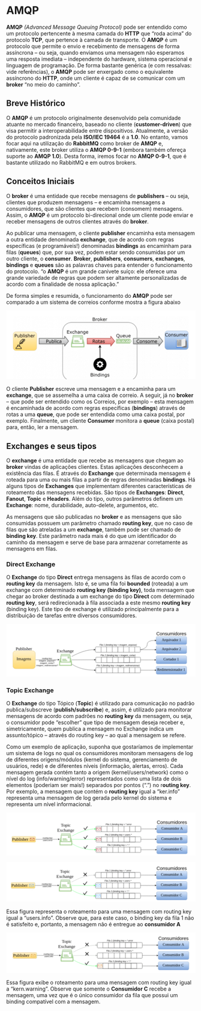 # **AMQP**

**AMQP** *(Advanced Message Queuing Protocol)* pode ser entendido como um protocolo pertencente à mesma camada do **HTTP** que “roda acima” do protocolo **TCP**, que pertence à camada de transporte. O **AMQP** é um protocolo que permite o envio e recebimento de mensagens de forma assíncrona – ou seja, quando enviamos uma mensagem não esperamos uma resposta imediata – independente do hardware, sistema operacional e linguagem de programação. De forma bastante genérica (e com ressalvas: vide referências), o **AMQP** pode ser enxergado como o equivalente assíncrono do **HTTP**, onde um cliente é capaz de se comunicar com um **broker** “no meio do caminho”.

## **Breve Histórico**

O **AMQP** é um protocolo originalmente desenvolvido pela comunidade atuante no mercado financeiro, baseado no cliente (**customer-driven**) que visa permitir a interoperabilidade entre dispositivos. Atualmente, a versão do protocolo padronizada pela **ISO/IEC 19464** é a **1.0**. No entanto, vamos focar aqui na utilização do **RabbitMQ** como broker de **AMQP** e, nativamente, este broker utiliza o **AMQP 0-9-1** (embora também ofereça suporte ao **AMQP 1.0**). Desta forma, iremos focar no **AMQP 0-9-1**, que é bastante utilizado no RabbitMQ e em outros brokers.

## **Conceitos Iniciais**

O **broker** é uma entidade que recebe mensagens de **publishers** – ou seja, clientes que produzem mensagens – e encaminha mensagens a consumidores, que são clientes que recebem (consomem) mensagens. Assim, o **AMQP** é um protocolo bi-direcional onde um cliente pode enviar e receber mensagens de outros clientes através do **broker**.

Ao publicar uma mensagem, o cliente **publisher** encaminha esta mensagem a outra entidade denominada **exchange**, que de acordo com regras específicas (e programáveis!) denominadas **bindings** as encaminham para filas (**queues**) que, por sua vez, podem estar sendo consumidas por um outro cliente, o **consumer**. **Broker**, **publishers**, **consumers**, **exchanges**, **bindings** e **queues** são as palavras chaves para entender o funcionamento do protocolo.
“o **AMQP** é um grande canivete suíço: ele oferece uma grande variedade de regras que podem ser altamente personalizadas de acordo com a finalidade de nossa aplicação.”

De forma simples e resumida, o funcionamento do **AMQP** pode ser comparado a um sistema de correios conforme mostra a figura abaixo 

![](./doc/images/amqp.png)

O cliente **Publisher** escreve uma mensagem e a encaminha para um **exchange**, que se assemelha a uma caixa de correio. A seguir, já no **broker** – que pode ser entendido como os Correios, por exemplo – esta mensagem é encaminhada de acordo com regras específicas (**bindings**) através de rotas a uma **queue**, que pode ser entendida como uma caixa postal, por exemplo. Finalmente, um cliente **Consumer** monitora a **queue** (caixa postal) para, então, ler a mensagem. 

## **Exchanges e seus tipos**

O **exchange** é uma entidade que recebe as mensagens que chegam ao **broker** vindas de aplicações clientes. Estas aplicações desconhecem a existência das filas. É através do **Exchange** que determinada mensagem é roteada para uma ou mais filas a partir de regras denominadas **bindings**. Há alguns tipos de **Exchanges** que implementam diferentes características de roteamento das mensagens recebidas. São tipos de **Exchanges**: **Direct**, **Fanout**, **Topic** e **Headers**. Além do tipo, outros parâmetros definem um **Exchange**: nome, durabilidade, auto-delete, argumentos, etc.

As mensagens que são publicadas no **broker** e as mensagens que são consumidas possuem um parâmetro chamado **routing key**, que no caso de filas que são atreladas a um **exchange**, também pode ser chamado de **binding key**. Este parâmetro nada mais é do que um identificador do caminho da mensagem e serve de base para armazenar corretamente as mensagens em filas. 

### **Direct Exchange**

O **Exchange** do tipo **Direct** entrega mensagens às filas de acordo com o **routing key** da mensagem. Isto é, se uma fila foi **bounded** (roteada) a um exchange com determinado **routing key** **(binding key)**, toda mensagem que chegar ao broker destinada a um exchange do tipo **Direct** com determinado **routing key**, será redirecionada à fila associada a este mesmo **routing key** (binding key). Este tipo de exchange é utilizado principalmente para a distribuição de tarefas entre diversos consumidores.

![](./doc/images/direct-exchange.png)

### **Topic Exchange**

O **Exchange** do tipo Tópico (**Topic**) é utilizado para comunicação no padrão publica/subscreve (**publish/subscribe**) e, assim, é utilizado para monitorar mensagens de acordo com padrões no **routing key** da mensagem, ou seja, o consumidor pode “escolher” que tipo de mensagem deseja receber e, simetricamente, quem publica a mensagem no Exchange indica um assunto/tópico – através do routing key – ao qual a mensagem se refere.

Como um exemplo de aplicação, suponha que gostaríamos de implementar um sistema de logs no qual os consumidores monitoram mensagens de log de diferentes origens/módulos (kernel do sistema, gerenciamento de usuários, rede) e de diferentes níveis (informação, alertas, erros). Cada mensagem gerada contém tanto a origem (kernel/users/network) como o nível do log (info/warning/error) representados como uma lista de dois elementos (poderiam ser mais!) separados por pontos (“.”) no r**outing key**. Por exemplo, a mensagem que contém o **routing key** igual a “ker.info” representa uma mensagem de log gerada pelo kernel do sistema e representa um nível informacional.

![](./doc/images/topic-exchange.png)



![](./doc/images/topic2-exchange.png)

Essa figura representa o roteamento para uma mensagem com routing key igual a “users.info”. Observe que, para este caso, o binding key da fila 1 não é satisfeito e, portanto, a mensagem não é entregue ao **consumidor A**

![](./doc/images/topic3-exchange.png)

Essa figura exibe o roteamento para uma mensagem com routing key igual a “kern.warning”. Observe que somente o **Consumidor C** recebe a mensagem, uma vez que é o único consumidor da fila que possui um binding compatível com a mensagem.

